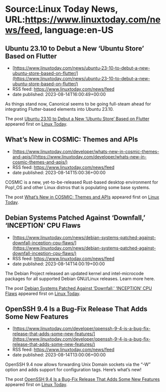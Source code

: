 # Source:Linux Today News, URL:https://www.linuxtoday.com/news/feed, language:en-US

## Ubuntu 23.10 to Debut a New ‘Ubuntu Store’ Based on Flutter
 - [https://www.linuxtoday.com/news/ubuntu-23-10-to-debut-a-new-ubuntu-store-based-on-flutter/](https://www.linuxtoday.com/news/ubuntu-23-10-to-debut-a-new-ubuntu-store-based-on-flutter/)
 - RSS feed: https://www.linuxtoday.com/news/feed
 - date published: 2023-08-14T16:00:49+00:00

<p>As things stand now, Canonical seems to be going full-steam ahead for integrating Flutter-based elements into Ubuntu 23.10.</p>
<p>The post <a href="https://www.linuxtoday.com/news/ubuntu-23-10-to-debut-a-new-ubuntu-store-based-on-flutter/" rel="nofollow">Ubuntu 23.10 to Debut a New &#8216;Ubuntu Store&#8217; Based on Flutter</a> appeared first on <a href="https://www.linuxtoday.com" rel="nofollow">Linux Today</a>.</p>

## What’s New in COSMIC: Themes and APIs
 - [https://www.linuxtoday.com/developer/whats-new-in-cosmic-themes-and-apis/](https://www.linuxtoday.com/developer/whats-new-in-cosmic-themes-and-apis/)
 - RSS feed: https://www.linuxtoday.com/news/feed
 - date published: 2023-08-14T15:00:36+00:00

<p>COSMIC is a new, yet-to-be-released Rust-based desktop environment for Pop!_OS and other Linux distros that is populating some base systems.</p>
<p>The post <a href="https://www.linuxtoday.com/developer/whats-new-in-cosmic-themes-and-apis/" rel="nofollow">What&#8217;s New in COSMIC: Themes and APIs</a> appeared first on <a href="https://www.linuxtoday.com" rel="nofollow">Linux Today</a>.</p>

## Debian Systems Patched Against ‘Downfall,’ ‘INCEPTION’ CPU Flaws
 - [https://www.linuxtoday.com/news/debian-systems-patched-against-downfall-inception-cpu-flaws/](https://www.linuxtoday.com/news/debian-systems-patched-against-downfall-inception-cpu-flaws/)
 - RSS feed: https://www.linuxtoday.com/news/feed
 - date published: 2023-08-14T14:00:19+00:00

<p>The Debian Project released an updated kernel and intel-microcode packages for all supported Debian GNU/Linux releases. Learn more here.</p>
<p>The post <a href="https://www.linuxtoday.com/news/debian-systems-patched-against-downfall-inception-cpu-flaws/" rel="nofollow">Debian Systems Patched Against &#8216;Downfall,&#8217; &#8216;INCEPTION&#8217; CPU Flaws</a> appeared first on <a href="https://www.linuxtoday.com" rel="nofollow">Linux Today</a>.</p>

## OpenSSH 9.4 Is a Bug-Fix Release That Adds Some New Features
 - [https://www.linuxtoday.com/developer/openssh-9-4-is-a-bug-fix-release-that-adds-some-new-features/](https://www.linuxtoday.com/developer/openssh-9-4-is-a-bug-fix-release-that-adds-some-new-features/)
 - RSS feed: https://www.linuxtoday.com/news/feed
 - date published: 2023-08-14T13:00:06+00:00

<p>OpenSSH 9.4 now allows forwarding Unix Domain sockets via the “-W” option and adds support for configuration tags. Here&#8217;s what&#8217;s new!</p>
<p>The post <a href="https://www.linuxtoday.com/developer/openssh-9-4-is-a-bug-fix-release-that-adds-some-new-features/" rel="nofollow">OpenSSH 9.4 Is a Bug-Fix Release That Adds Some New Features</a> appeared first on <a href="https://www.linuxtoday.com" rel="nofollow">Linux Today</a>.</p>

